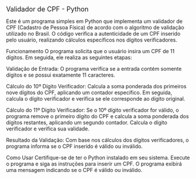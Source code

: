 <span style="font-size: 18px;">Validador de CPF - Python</span>

Este é um programa simples em Python que implementa um validador de CPF (Cadastro de Pessoa Física) de acordo com o algoritmo de validação utilizado no Brasil. O código verifica a autenticidade de um CPF inserido pelo usuário, realizando cálculos específicos nos dígitos verificadores.

Funcionamento
O programa solicita que o usuário insira um CPF de 11 dígitos. Em seguida, ele realiza as seguintes etapas:

Validação de Entrada: O programa verifica se a entrada contém somente dígitos e se possui exatamente 11 caracteres.

Cálculo do 10º Dígito Verificador: Calcula a soma ponderada dos primeiros nove dígitos do CPF, aplicando um contador específico. Em seguida, calcula o dígito verificador e verifica se ele corresponde ao dígito original.

Cálculo do 11º Dígito Verificador: Se o 10º dígito verificador for válido, o programa remove o primeiro dígito do CPF e calcula a soma ponderada dos dígitos restantes, aplicando um segundo contador. Calcula o dígito verificador e verifica sua validade.

Resultado da Validação: Com base nos cálculos dos dígitos verificadores, o programa informa se o CPF inserido é válido ou inválido.

Como Usar
Certifique-se de ter o Python instalado em seu sistema.
Execute o programa e siga as instruções para inserir um CPF.
O programa exibirá uma mensagem indicando se o CPF é válido ou inválido.

